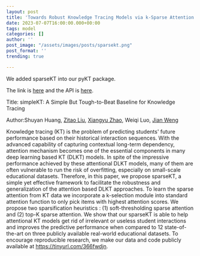 ```yaml
---
layout: post
title: 'Towards Robust Knowledge Tracing Models via k-Sparse Attention'
date: 2023-07-07T16:00:00.000+00:00
tags: model
categories: []
author: ''
post_image: "/assets/images/posts/sparsekt.png"
post_format: ''
trending: true

---
```

We added sparseKT into our pyKT package.

The link is [here](https://pykt-toolkit.readthedocs.io/en/latest/models.html#sparsekt) and the API is [here](https://pykt-toolkit.readthedocs.io/en/latest/pykt.models.html#module-pykt.models.sparsekt).

<!-- Original paper can be found at [Huang, Shuyan, et al. "Towards Robust Knowledge Tracing Models via k-Sparse Attention."] -->

Title: simpleKT: A Simple But Tough-to-Beat Baseline for Knowledge Tracing

Author:Shuyan Huang, [Zitao Liu](https://scholar.google.com/citations?user=rRTzNm0AAAAJ&hl=en&oi=sra), [Xiangyu Zhao](https://scholar.google.com/citations?user=Nkm9r2IAAAAJ&hl=en&oi=ao), Weiqi Luo, [Jian Weng](https://scholar.google.com/citations?user=7xRkSZAAAAAJ&hl=en&oi=ao)

Knowledge tracing (KT) is the problem of predicting students' future performance based on their historical interaction sequences. With the advanced capability of capturing contextual long-term dependency, attention mechanism becomes one of the essential components in many deep learning based KT (DLKT) models. In spite of the impressive performance achieved by these attentional DLKT models, many of them are often vulnerable to run the risk of overfitting, especially on small-scale educational datasets. Therefore, in this paper, we propose sparseKT, a simple yet effective framework to facilitate the robustness and generalization of the attention based DLKT approaches. To learn the sparse attention from KT data we incorporate a k-selection module into standard attention function to only pick items with highest attention scores. We propose two sparsification heuristics : (1) soft-thresholding sparse attention and (2) top-K sparse attention. We show that our sparseKT is able to help attentional KT models get rid of irrelevant or useless student interactions and improves the predictive performance when compared to 12 state-of-the-art on three publicly available real-world educational datasets. To encourage reproducible research, we make our data and code publicly available at https://tinyurl.com/366fwdjn.

